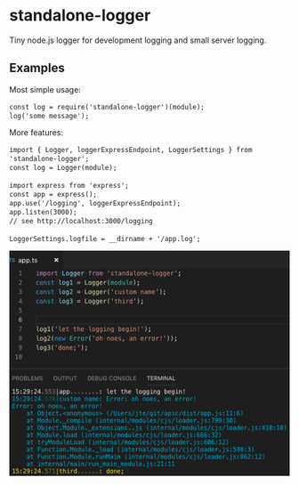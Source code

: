 # standalone-logger
Tiny node.js logger for development logging and small server logging.

## Examples
Most simple usage:
```
const log = require('standalone-logger')(module);
log('some message');
```

More features:
```
import { Logger, loggerExpressEndpoint, LoggerSettings } from 'standalone-logger';
const log = Logger(module);

import express from 'express';
const app = express();
app.use('/logging', loggerExpressEndpoint);
app.listen(3000);
// see http://localhost:3000/logging

LoggerSettings.logfile = __dirname + '/app.log';
```

![screenshot](screenshot.png)
